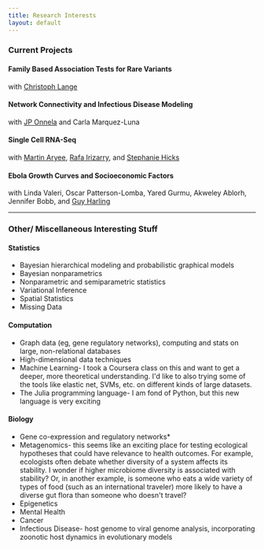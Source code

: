 ```yaml
---
title: Research Interests
layout: default
---
```


### Current Projects

#### Family Based Association Tests for Rare Variants
with [Christoph Lange](http://www.hsph.harvard.edu/christoph-lange/)

#### Network Connectivity and Infectious Disease Modeling
with [JP Onnela](http://www.hsph.harvard.edu/onnela-lab/) and Carla Marquez-Luna

#### Single Cell RNA-Seq
with [Martin Aryee](http://aryee.mgh.harvard.edu/), [Rafa Irizarry](http://rafalab.dfci.harvard.edu/), and [Stephanie Hicks](http://www.stephaniehicks.com/)

#### Ebola Growth Curves and Socioeconomic Factors
with Linda Valeri, Oscar Patterson-Lomba, Yared Gurmu, Akweley Ablorh, Jennifer Bobb, and [Guy Harling](http://guyharling.com/)

---

### Other/ Miscellaneous Interesting Stuff

#### Statistics
* Bayesian hierarchical modeling and probabilistic graphical models
* Bayesian nonparametrics
* Nonparametric and semiparametric statistics
* Variational Inference
* Spatial Statistics
* Missing Data

#### Computation
* Graph data (eg, gene regulatory networks), computing and stats on large, non-relational databases
* High-dimensional data techniques
* Machine Learning- I took a Coursera class on this and want to get a deeper, more theoretical understanding. I'd like to also trying some of the tools like elastic net, SVMs, etc. on different kinds of large datasets.
* The Julia programming language- I am fond of Python, but this new language is very exciting

#### Biology
* Gene co-expression and regulatory networks*
* Metagenomics- this seems like an exciting place for testing ecological hypotheses that could have relevance to health outcomes. For example, ecologists often debate whether diversity of a system affects its stability. I wonder if higher microbiome diversity is associated with stability? Or, in another example, is someone who eats a wide variety of types of food (such as an international traveler) more likely to have a diverse gut flora than someone who doesn't travel?
* Epigenetics
* Mental Health
* Cancer
* Infectious Disease- host genome to viral genome analysis, incorporating zoonotic host dynamics in evolutionary models